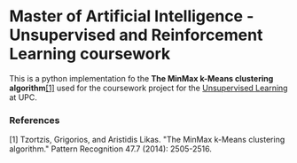 # Master of Artificial Intelligence - Unsupervised and Reinforcement Learning coursework

This is a python implementation fo the <b>The MinMax k-Means clustering algorithm</b>[[1]](#1) used for the coursework project for the [Unsupervised Learning](https://www.fib.upc.edu/en/studies/masters/master-artificial-intelligence/curriculum/syllabus/URL-MAI) at UPC.


### References
<a id="1">[1]</a> 
Tzortzis, Grigorios, and Aristidis Likas. "The MinMax k-Means clustering algorithm." Pattern Recognition 47.7 (2014): 2505-2516.
